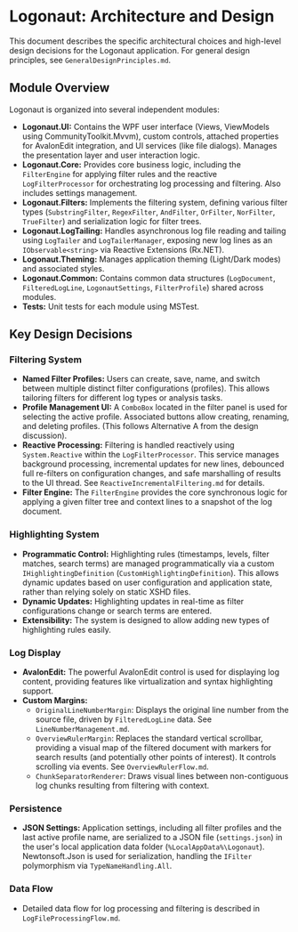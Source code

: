 # Logonaut: Architecture and Design

This document describes the specific architectural choices and high-level design decisions for the Logonaut application. For general design principles, see `GeneralDesignPrinciples.md`.

## Module Overview

Logonaut is organized into several independent modules:

*   **Logonaut.UI:** Contains the WPF user interface (Views, ViewModels using CommunityToolkit.Mvvm), custom controls, attached properties for AvalonEdit integration, and UI services (like file dialogs). Manages the presentation layer and user interaction logic.
*   **Logonaut.Core:** Provides core business logic, including the `FilterEngine` for applying filter rules and the reactive `LogFilterProcessor` for orchestrating log processing and filtering. Also includes settings management.
*   **Logonaut.Filters:** Implements the filtering system, defining various filter types (`SubstringFilter`, `RegexFilter`, `AndFilter`, `OrFilter`, `NorFilter`, `TrueFilter`) and serialization logic for filter trees.
*   **Logonaut.LogTailing:** Handles asynchronous log file reading and tailing using `LogTailer` and `LogTailerManager`, exposing new log lines as an `IObservable<string>` via Reactive Extensions (Rx.NET).
*   **Logonaut.Theming:** Manages application theming (Light/Dark modes) and associated styles.
*   **Logonaut.Common:** Contains common data structures (`LogDocument`, `FilteredLogLine`, `LogonautSettings`, `FilterProfile`) shared across modules.
*   **Tests:** Unit tests for each module using MSTest.

## Key Design Decisions

### Filtering System

*   **Named Filter Profiles:** Users can create, save, name, and switch between multiple distinct filter configurations (profiles). This allows tailoring filters for different log types or analysis tasks.
*   **Profile Management UI:** A `ComboBox` located in the filter panel is used for selecting the active profile. Associated buttons allow creating, renaming, and deleting profiles. (This follows Alternative A from the design discussion).
*   **Reactive Processing:** Filtering is handled reactively using `System.Reactive` within the `LogFilterProcessor`. This service manages background processing, incremental updates for new lines, debounced full re-filters on configuration changes, and safe marshalling of results to the UI thread. See `ReactiveIncrementalFiltering.md` for details.
*   **Filter Engine:** The `FilterEngine` provides the core synchronous logic for applying a given filter tree and context lines to a snapshot of the log document.

### Highlighting System

*   **Programmatic Control:** Highlighting rules (timestamps, levels, filter matches, search terms) are managed programmatically via a custom `IHighlightingDefinition` (`CustomHighlightingDefinition`). This allows dynamic updates based on user configuration and application state, rather than relying solely on static XSHD files.
*   **Dynamic Updates:** Highlighting updates in real-time as filter configurations change or search terms are entered.
*   **Extensibility:** The system is designed to allow adding new types of highlighting rules easily.

### Log Display

*   **AvalonEdit:** The powerful AvalonEdit control is used for displaying log content, providing features like virtualization and syntax highlighting support.
*   **Custom Margins:**
    *   `OriginalLineNumberMargin`: Displays the original line number from the source file, driven by `FilteredLogLine` data. See `LineNumberManagement.md`.
    *   `OverviewRulerMargin`: Replaces the standard vertical scrollbar, providing a visual map of the filtered document with markers for search results (and potentially other points of interest). It controls scrolling via events. See `OverviewRulerFlow.md`.
    *   `ChunkSeparatorRenderer`: Draws visual lines between non-contiguous log chunks resulting from filtering with context.

### Persistence

*   **JSON Settings:** Application settings, including all filter profiles and the last active profile name, are serialized to a JSON file (`settings.json`) in the user's local application data folder (`%LocalAppData%\Logonaut`). Newtonsoft.Json is used for serialization, handling the `IFilter` polymorphism via `TypeNameHandling.All`.

### Data Flow

*   Detailed data flow for log processing and filtering is described in `LogFileProcessingFlow.md`.